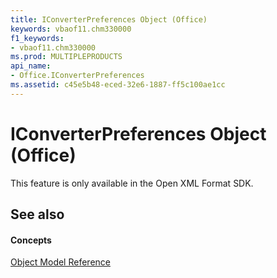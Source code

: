 ```yaml
---
title: IConverterPreferences Object (Office)
keywords: vbaof11.chm330000
f1_keywords:
- vbaof11.chm330000
ms.prod: MULTIPLEPRODUCTS
api_name:
- Office.IConverterPreferences
ms.assetid: c45e5b48-eced-32e6-1887-ff5c100ae1cc
---
```



# IConverterPreferences Object (Office)

This feature is only available in the Open XML Format SDK.


## See also


#### Concepts


[Object Model Reference](../../Office-Shared-VBA/articles/reference-object-library-reference-for-office)

